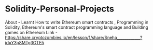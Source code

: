 # Solidity-Personal-Projects
About - Learnt How to write Ethereum smart contracts , Programming in Solidity, Ethereum's smart contract programming language and Building games on Ethereum
Link - https://share.cryptozombies.io/en/lesson/1/share/Sneha____________?id=Y3p8MTg3OTE5 
